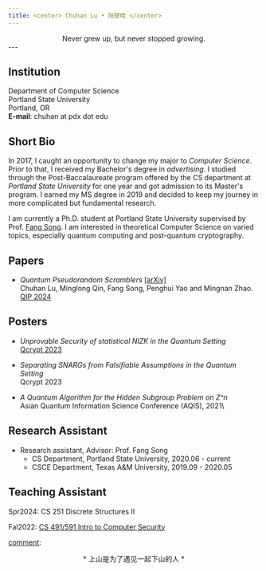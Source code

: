 ```yaml
---
title: <center> Chuhan Lu • 陆楚晗 </center>
---
```

<center> Never grew up, but never stopped growing.</center>
---

## Institution  
Department of Computer Science\
Portland State University\
Portland, OR\
**E-mail**: chuhan at pdx dot edu

## Short Bio
In 2017, I caught an opportunity to change my major to *Computer Science*. Prior to that, I received my Bachelor's degree in *advertising*. I studied through the Post-Baccalaureate program offered by the CS department at *Portland State University* for one year and got admission to its Master's program. I earned my MS degree in 2019 and decided to keep my journey in more complicated but fundamental research.

I am currently a Ph.D. student at Portland State University supervised by Prof. [Fang Song](http://fangsong.info/). I am interested in theoretical Computer Science on varied topics, especially quantum computing and post-quantum cryptography.

[comment]: ![profile](/profile.jpg)

## Papers
-  *Quantum Pseudorandom Scramblers* [[arXiv]](https://arxiv.org/abs/2309.08941)\
   Chuhan Lu, Minglong Qin, Fang Song, Penghui Yao and Mingnan Zhao.\
   [QIP 2024](https://qip2024.tw/)


## Posters
-   *Unprovable Security of statistical NIZK in the Quantum Setting*\
[Qcrypt 2023](https://2023.qcrypt.net/)

-   *Separating SNARGs from Falsifiable Assumptions in the Quantum Setting*\
Qcrypt 2023

- 	*A Quantum Algorithm for the Hidden Subgroup Problem on Z^n*\
Asian Quantum Information Science Conference (AQIS), 2021\

## Research Assistant
- Research assistant, Advisor: Prof. Fang Song
  - CS Department, Portland State University, 2020.06 - current
  - CSCE Department, Texas A&M University, 2019.09 - 2020.05

## Teaching Assistant
Spr2024: CS 251 Discrete Structures II

Fal2022: [CS 491/591 Intro to Computer Security](https://www.thefengs.com/wuchang/courses/cs491/)





[comment]: <center>* 上山是为了遇见一起下山的人 *</center>
